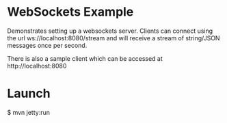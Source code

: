 WebSockets Example
==================
Demonstrates setting up a websockets server.  Clients can connect using the url ws://localhost:8080/stream
and will receive a stream of string/JSON messages once per second.

There is also a sample client which can be accessed at http://localhost:8080

Launch
======
$ mvn jetty:run 